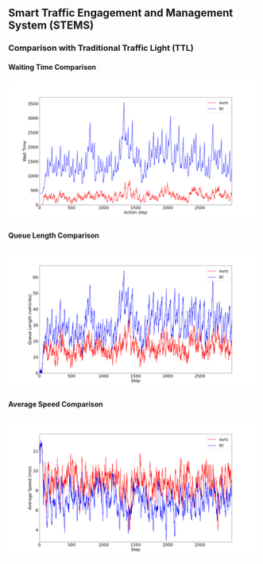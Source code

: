 ## Smart Traffic Engagement and Management System (STEMS)

### Comparison with Traditional Traffic Light (TTL)

#### Waiting Time Comparison
<div>
    <img src="assets/plot_wait_times.png" width=500>
</div>

#### Queue Length Comparison
<div>
    <img src="assets/plot_queue.png" width=500>
</div>

#### Average Speed Comparison
<div>
    <img src="assets/plot_avg_speed.png" width=500>
</div>
